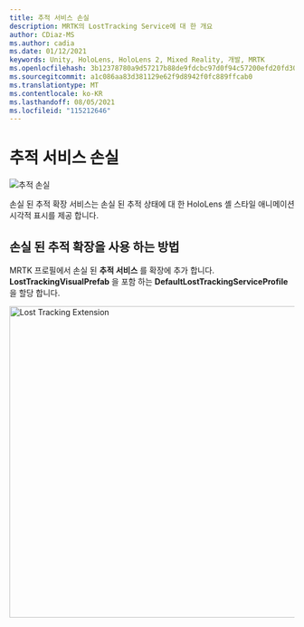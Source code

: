 ```yaml
---
title: 추적 서비스 손실
description: MRTK의 LostTracking Service에 대 한 개요
author: CDiaz-MS
ms.author: cadia
ms.date: 01/12/2021
keywords: Unity, HoloLens, HoloLens 2, Mixed Reality, 개발, MRTK
ms.openlocfilehash: 3b12378780a9d57217b88de9fdcbc97d0f94c57200efd20fd30054b31aee669f
ms.sourcegitcommit: a1c086aa83d381129e62f9d8942f0fc889ffcab0
ms.translationtype: MT
ms.contentlocale: ko-KR
ms.lasthandoff: 08/05/2021
ms.locfileid: "115212646"
---
```

# <a name="lost-tracking-service"></a>추적 서비스 손실

![추적 손실](../images/lost-tracking/LostTrackingVisualization.jpg)

손실 된 추적 확장 서비스는 손실 된 추적 상태에 대 한 HoloLens 셸 스타일 애니메이션 시각적 표시를 제공 합니다.

## <a name="how-to-use-lost-tracking-extensions"></a>손실 된 추적 확장을 사용 하는 방법

MRTK 프로필에서 손실 된 **추적 서비스** 를 확장에 추가 합니다. **LostTrackingVisualPrefab** 을 포함 하는 **DefaultLostTrackingServiceProfile** 을 할당 합니다.

<img src="../images/lost-tracking/LostTracking_Extensions.png" width="550" alt="Lost Tracking Extension">
